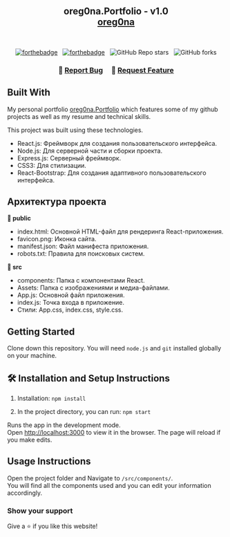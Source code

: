 <h2 align="center">
  oreg0na.Portfolio - v1.0<br/>
  <a href="https://oregona.promirea.ru/" target="_blank">oreg0na</a>
</h2>
<br/>

<center>

[![forthebadge](https://forthebadge.com/images/badges/made-with-javascript.svg)](https://forthebadge.com) &nbsp;
[![forthebadge](https://forthebadge.com/images/badges/open-source.svg)](https://forthebadge.com) &nbsp;
![GitHub Repo stars](https://img.shields.io/github/stars/oreg0na/oreg0na.Portfolio?color=red&logo=github&style=for-the-badge) &nbsp;
![GitHub forks](https://img.shields.io/github/forks/oreg0na/oreg0na.Portfolio?color=red&logo=github&style=for-the-badge)

</center>

<h3 align="center">
    🔹
    <a href="https://github.com/oreg0na/oreg0na.Portfolio/issues">Report Bug</a> &nbsp; &nbsp;
    🔹
    <a href="https://github.com/oreg0na/oreg0na.Portfolio/issues">Request Feature</a>
</h3>

## Built With

My personal portfolio <a href="https://oregona.8xbyte.dev/" target="_blank">oreg0na.Portfolio</a> which features some of my github projects as well as my resume and technical skills.<br/>

This project was built using these technologies.

- React.js: Фреймворк для создания пользовательского интерфейса.
- Node.js: Для серверной части и сборки проекта.
- Express.js: Серверный фреймворк.
- CSS3: Для стилизации.
- React-Bootstrap: Для создания адаптивного пользовательского интерфейса.

## Архитектура проекта

**📖 public**
- index.html: Основной HTML-файл для рендеринга React-приложения.
- favicon.png: Иконка сайта.
- manifest.json: Файл манифеста приложения.
- robots.txt: Правила для поисковых систем.

**🎨 src**
- components: Папка с компонентами React.
- Assets: Папка с изображениями и медиа-файлами.
- App.js: Основной файл приложения.
- index.js: Точка входа в приложение.
- Стили: App.css, index.css, style.css.

## Getting Started

Clone down this repository. You will need `node.js` and `git` installed globally on your machine.

## 🛠 Installation and Setup Instructions

1. Installation: `npm install`

2. In the project directory, you can run: `npm start`

Runs the app in the development mode.\
Open [http://localhost:3000](http://localhost:3000) to view it in the browser.
The page will reload if you make edits.

## Usage Instructions

Open the project folder and Navigate to `/src/components/`. <br/>
You will find all the components used and you can edit your information accordingly.

### Show your support
Give a ⭐ if you like this website!
